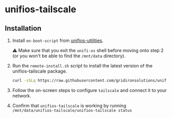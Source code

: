 # unifios-tailscale

## Installation
1. Install `on-boot-script` from [unifios-utilities](https://github.com/unifi-utilities/unifios-utilities).

   ⚠ Make sure that you exit the `unifi-os` shell before moving onto step 2 (or you won't be able to find the `/mnt/data` directory).

2. Run the `remote-install.sh` script to install the latest version of the 
   unifios-tailscale package.
   
   ```sh
   curl -sSLq https://raw.githubusercontent.com/gridironsolutions/unifios-tailscale/master/remote-install.sh | sh
   ```
3. Follow the on-screen steps to configure `tailscale` and connect it to your network.
4. Confirm that `unifios-tailscale` is working by running `/mnt/data/unifios-tailscale/unifios-tailscale status`